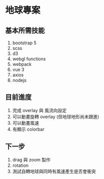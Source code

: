 # 地球專案
## 基本所需技能
1. bootstrap 5
2. scss
3. d3
4. webgl functions
5. webpack
6. vue 3
7. axios
8. nodejs
## 目前進度
1. 完成 overlay 與 風流向設定
2. 可以動畫旋轉 overlay (但地球地形尚未跟進)
3. 可以動畫風速
4. 有顯示 colorbar
## 下一步
1. drag 與 zoom 製作
2. rotation
3. 測試自轉地球與同時有風速產生是否會衝突
